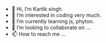 - 👋 Hi, I’m Kartik singh
- 👀 I’m interested in coding very much.
- 🌱 I’m currently learning js, phyton.
- 💞️ I’m looking to collaborate on ...
- 📫 How to reach me ...

<!---
Kartik740/Kartik740 is a ✨ special ✨ repository because its `README.md` (this file) appears on your GitHub profile.
You can click the Preview link to take a look at your changes.
--->
